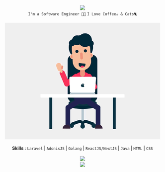 
<div align="center">
<img src="https://readme-typing-svg.herokuapp.com?font=Fira+Code&pause=1000&color=006BF7&random=false&width=500&lines=Hey+There%2C+My+Name+is+Fakhri+Adi+Saputra">
<div align="center" width="50">
<code>I'm a Software Engineer 🐱‍💻</code> 
<code>I Love Coffee☕ & Cats🐈</code><br/>
<br><img width="500px" src="https://github.com/fakhrads/fakhrads/blob/main/coding.gif">
<br><br><b>Skills :</b> <code>Laravel</code> | <code>AdonisJS</code> | <code>Golang</code> | <code>ReactJS/NextJS</code> | <code>Java</code> | <code>HTML</code> | <code>CSS</code>
<br><br><img src="https://github-readme-stats.vercel.app/api?username=fakhrads&include_all_commits=true&show_icons=true&theme=react">
<br><img src="https://github-readme-streak-stats.herokuapp.com?user=fakhrads&theme=dark&mode=weekly">  

